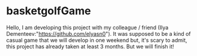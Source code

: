 # basketgolfGame
Hello, I am developing this project with my colleague / friend (Ilya Dementeev:"https://github.com/elyasn0"). It was supposed to be a kind of casual game that we will develop in one weekend but, it's scary to admit, this project has already taken at least 3 months. But we will finish it!
